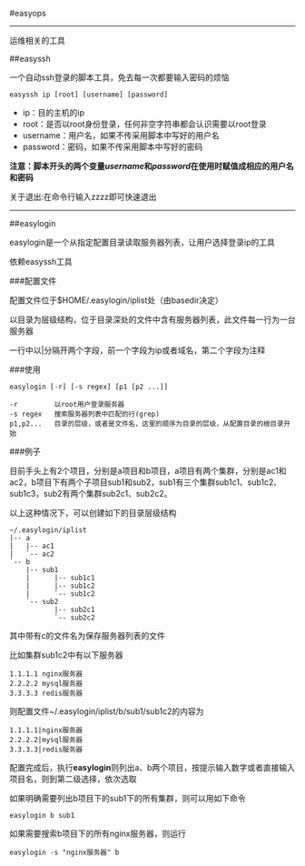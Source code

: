 #easyops

----

运维相关的工具

##easyssh

一个自动ssh登录的脚本工具，免去每一次都要输入密码的烦恼 

	easyssh ip [root] [username] [password]

* ip：目的主机的ip
* root：是否以root身份登录，任何非空字符串都会认识需要以root登录
* username：用户名，如果不传采用脚本中写好的用户名
* password：密码，如果不传采用脚本中写好的密码

**注意：脚本开头的两个变量*username*和*password*在使用时赋值成相应的用户名和密码**

关于退出:在命令行输入zzzz即可快速退出

----

##easylogin

easylogin是一个从指定配置目录读取服务器列表，让用户选择登录ip的工具

依赖easyssh工具

###配置文件

配置文件位于$HOME/.easylogin/iplist处（由basedir决定）

以目录为层级结构，位于目录深处的文件中含有服务器列表，此文件每一行为一台服务器

一行中以|分隔开两个字段，前一个字段为ip或者域名，第二个字段为注释

###使用

	easylogin [-r] [-s regex] [p1 [p2 ...]]
	
	-r         以root用户登录服务器
	-s regex   搜索服务器列表中匹配的行(grep)
	p1,p2...   目录的层级，或者是文件名，这里的顺序为目录的层级，从配置目录的根目录开始
	
###例子

目前手头上有2个项目，分别是a项目和b项目，a项目有两个集群，分别是ac1和ac2，b项目下有两个子项目sub1和sub2，sub1有三个集群sub1c1、sub1c2、sub1c3，sub2有两个集群sub2c1、sub2c2。

以上这种情况下，可以创建如下的目录层级结构
	
	~/.easylogin/iplist
	|-- a
	|   |-- ac1
	|   `-- ac2
	`-- b
	    |-- sub1
	    |      |-- sub1c1
	    |      |-- sub1c2
	    |      `-- sub1c2
	    `-- sub2
	           |-- sub2c1
	           `-- sub2c2
	
其中带有c的文件名为保存服务器列表的文件

比如集群sub1c2中有以下服务器

	1.1.1.1 nginx服务器
	2.2.2.2 mysql服务器
	3.3.3.3 redis服务器

则配置文件~/.easylogin/iplist/b/sub1/sub1c2的内容为

	1.1.1.1|nginx服务器
	2.2.2.2|mysql服务器
	3.3.3.3|redis服务器

配置完成后，执行**easylogin**则列出a、b两个项目，按提示输入数字或者直接输入项目名，则到第二级选择，依次选取

如果明确需要列出b项目下的sub1下的所有集群，则可以用如下命令
	
	easylogin b sub1

如果需要搜索b项目下的所有nginx服务器，则运行

	easylogin -s "nginx服务器" b

